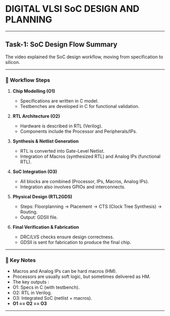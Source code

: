 # DIGITAL VLSI SoC DESIGN AND PLANNING  

---

## Task-1: SoC Design Flow Summary  

The video explained the SoC design workflow, moving from specification to silicon.  

---

### 🔹 Workflow Steps  

1. **Chip Modelling (O1)**  
   - Specifications are written in C model.  
   - Testbenches are developed in C for functional validation.  

2. **RTL Architecture (O2)**  
   - Hardware is described in RTL (Verilog).  
   - Components include the Processor and Peripherals/IPs.  

3. **Synthesis & Netlist Generation**  
   - RTL is converted into Gate-Level Netlist.  
   - Integration of Macros (synthesized RTL) and Analog IPs (functional RTL).  

4. **SoC Integration (O3)**  
   - All blocks are combined (Processor, IPs, Macros, Analog IPs).  
   - Integration also involves GPIOs and interconnects.  

5. **Physical Design (RTL2GDS)**  
   - Steps: Floorplanning → Placement → CTS (Clock Tree Synthesis) → Routing.  
   - Output: GDSII file.  

6. **Final Verification & Fabrication**  
   - DRC/LVS checks ensure design correctness.  
   - GDSII is sent for fabrication to produce the final chip.  

---

### 🔹 Key Notes  

- Macros and Analog IPs can be hard macros (HM).  
- Processors are usually soft logic, but sometimes delivered as HM.
- The key outputs :
- O1: Specs in C (with testbench).  
- O2: RTL in Verilog.  
- O3: Integrated SoC (netlist + macros).  
- **O1 == O2 == O3**  

---

